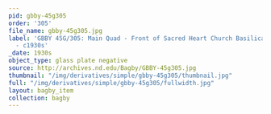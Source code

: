 ```yaml
---
pid: gbby-45g305
order: '305'
file_name: gbby-45g305.jpg
label: 'GBBY 45G/305: Main Quad - Front of Sacred Heart Church Basilica with Snow
  - c1930s'
_date: 1930s
object_type: glass plate negative
source: http://archives.nd.edu/Bagby/GBBY-45g305.jpg
thumbnail: "/img/derivatives/simple/gbby-45g305/thumbnail.jpg"
full: "/img/derivatives/simple/gbby-45g305/fullwidth.jpg"
layout: bagby_item
collection: bagby
---
```

